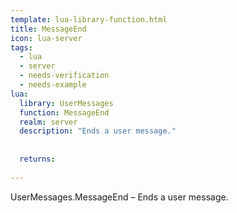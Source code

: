 ```yaml
---
template: lua-library-function.html
title: MessageEnd
icon: lua-server
tags:
  - lua
  - server
  - needs-verification
  - needs-example
lua:
  library: UserMessages
  function: MessageEnd
  realm: server
  description: "Ends a user message."
  
  
  returns:
    
---
```


<div class="lua__search__keywords">
UserMessages.MessageEnd &#x2013; Ends a user message.
</div>
